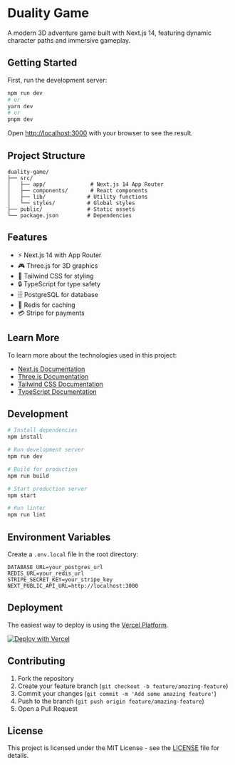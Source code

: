 # Duality Game

A modern 3D adventure game built with Next.js 14, featuring dynamic character paths and immersive gameplay.

## Getting Started

First, run the development server:

```bash
npm run dev
# or
yarn dev
# or
pnpm dev
```

Open [http://localhost:3000](http://localhost:3000) with your browser to see the result.

## Project Structure

```
duality-game/
├── src/
│   ├── app/              # Next.js 14 App Router
│   ├── components/       # React components
│   ├── lib/             # Utility functions
│   └── styles/          # Global styles
├── public/              # Static assets
└── package.json         # Dependencies
```

## Features

- ⚡️ Next.js 14 with App Router
- 🎮 Three.js for 3D graphics
- 🎨 Tailwind CSS for styling
- 🔒 TypeScript for type safety
- 🗄️ PostgreSQL for database
- 🔄 Redis for caching
- 💳 Stripe for payments

## Learn More

To learn more about the technologies used in this project:

- [Next.js Documentation](https://nextjs.org/docs)
- [Three.js Documentation](https://threejs.org/docs)
- [Tailwind CSS Documentation](https://tailwindcss.com/docs)
- [TypeScript Documentation](https://www.typescriptlang.org/docs/)

## Development

```bash
# Install dependencies
npm install

# Run development server
npm run dev

# Build for production
npm run build

# Start production server
npm start

# Run linter
npm run lint
```

## Environment Variables

Create a `.env.local` file in the root directory:

```env
DATABASE_URL=your_postgres_url
REDIS_URL=your_redis_url
STRIPE_SECRET_KEY=your_stripe_key
NEXT_PUBLIC_API_URL=http://localhost:3000
```

## Deployment

The easiest way to deploy is using the [Vercel Platform](https://vercel.com/new).

[![Deploy with Vercel](https://vercel.com/button)](https://vercel.com/new/clone?repository-url=https%3A%2F%2Fgithub.com%2Fyourusername%2Fduality-game)

## Contributing

1. Fork the repository
2. Create your feature branch (`git checkout -b feature/amazing-feature`)
3. Commit your changes (`git commit -m 'Add some amazing feature'`)
4. Push to the branch (`git push origin feature/amazing-feature`)
5. Open a Pull Request

## License

This project is licensed under the MIT License - see the [LICENSE](LICENSE) file for details.
